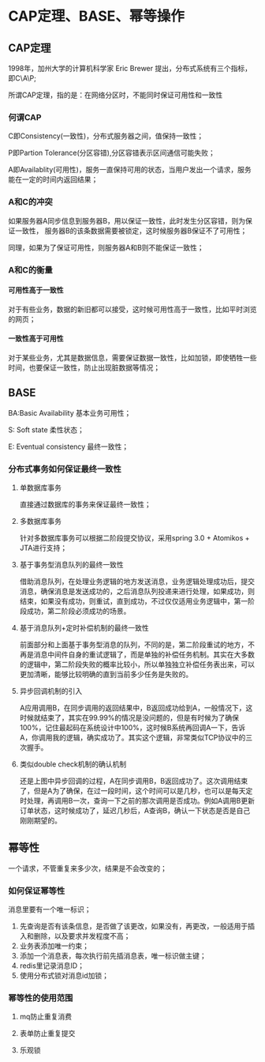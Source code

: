 # CAP定理、BASE、幂等操作

## CAP定理
1998年，加州大学的计算机科学家 Eric Brewer 提出，分布式系统有三个指标，即C\A\P;

所谓CAP定理，指的是：在网络分区时，不能同时保证可用性和一致性

### 何谓CAP
C即Consistency(一致性)，分布式服务器之间，值保持一致性；

P即Partion Tolerance(分区容错),分区容错表示区间通信可能失败；

A即Availablity(可用性)，服务一直保持可用的状态，当用户发出一个请求，服务能在一定的时间内返回结果；

### A和C的冲突
如果服务器A同步信息到服务器B，用以保证一致性，此时发生分区容错，则为保证一致性，
服务器B的该条数据需要被锁定，这时候服务器B保证不了可用性；

同理，如果为了保证可用性，则服务器A和B则不能保证一致性；

### A和C的衡量
#### 可用性高于一致性
对于有些业务，数据的新旧都可以接受，这时候可用性高于一致性，比如平时浏览的网页；

#### 一致性高于可用性
对于某些业务，尤其是数据信息，需要保证数据一致性，比如加锁，即使牺牲一些时间，也要保证一致性，防止出现脏数据等情况；

## BASE
BA:Basic Availability 基本业务可用性；

S: Soft state 柔性状态；

E: Eventual consistency 最终一致性；

### 分布式事务如何保证最终一致性
1. 单数据库事务
    
    直接通过数据库的事务来保证最终一致性；

2. 多数据库事务
    
    针对多数据库事务可以根据二阶段提交协议，采用spring 3.0 + Atomikos + JTA进行支持； 

3. 基于事务型消息队列的最终一致性
     
     借助消息队列，在处理业务逻辑的地方发送消息，业务逻辑处理成功后，提交消息，确保消息是发送成功的，之后消息队列投递来进行处理，如果成功，则结束，如果没有成功，则重试，直到成功，不过仅仅适用业务逻辑中，第一阶段成功，第二阶段必须成功的场景。
     
4. 基于消息队列+定时补偿机制的最终一致性

    前面部分和上面基于事务型消息的队列，不同的是，第二阶段重试的地方，不再是消息中间件自身的重试逻辑了，而是单独的补偿任务机制。其实在大多数的逻辑中，第二阶段失败的概率比较小，所以单独独立补偿任务表出来，可以更加清晰，能够比较明确的直到当前多少任务是失败的。
    
5. 异步回调机制的引入

     A应用调用B，在同步调用的返回结果中，B返回成功给到A，一般情况下，这时候就结束了，其实在99.99%的情况是没问题的，但是有时候为了确保100%，记住最起码在系统设计中100%，这时候B系统再回调A一下，告诉A，你调用我的逻辑，确实成功了。其实这个逻辑，非常类似TCP协议中的三次握手。
     
6. 类似double check机制的确认机制

    还是上图中异步回调的过程，A在同步调用B，B返回成功了。这次调用结束了，但是A为了确保，在过一段时间，这个时间可以是几秒，也可以是每天定时处理，再调用B一次，查询一下之前的那次调用是否成功。例如A调用B更新订单状态，这时候成功了，延迟几秒后，A查询B，确认一下状态是否是自己刚刚期望的。
    
## 幂等性
一个请求，不管重复来多少次，结果是不会改变的；

### 如何保证幂等性
消息里要有一个唯一标识；
1. 先查询是否有该条信息，是否做了该更改，如果没有，再更改，一般适用于插入和删除，以及要求并发程度不高；
2. 业务表添加唯一约束；
3. 添加一个消息表，每次执行前先插消息表，唯一标识做主键；
4. redis里记录消息ID；
5. 使用分布式锁对消息id加锁；

### 幂等性的使用范围
1. mq防止重复消费

2. 表单防止重复提交

3. 乐观锁